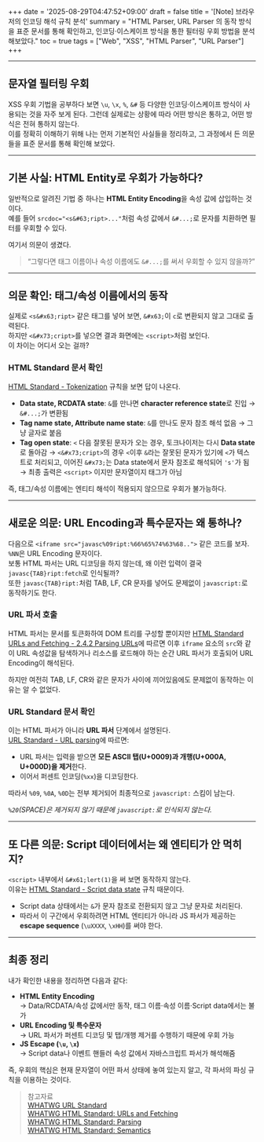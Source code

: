 +++
date = '2025-08-29T04:47:52+09:00'
draft = false
title = '[Note] 브라우저의 인코딩 해석 규칙 분석'
summary = "HTML Parser, URL Parser 의 동작 방식을 표준 문서를 통해 확인하고, 인코딩·이스케이프 방식을 통한 필터링 우회 방법을 분석해보았다."
toc = true
tags = ["Web", "XSS", "HTML Parser", "URL Parser"]
+++

---

## 문자열 필터링 우회

XSS 우회 기법을 공부하다 보면 `\u`, `\x`, `%`, `&#` 등 다양한 인코딩·이스케이프 방식이 사용되는 것을 자주 보게 된다. 그런데 실제로는 상황에 따라 어떤 방식은 통하고, 어떤 방식은 전혀 통하지 않는다.  
이를 정확히 이해하기 위해 나는 먼저 기본적인 사실들을 정리하고, 그 과정에서 든 의문들을 표준 문서를 통해 확인해 보았다.

---

## 기본 사실: HTML Entity로 우회가 가능하다?
일반적으로 알려진 기법 중 하나는 **HTML Entity Encoding**을 속성 값에 삽입하는 것이다.  
예를 들어 `srcdoc="<s&#63;ript>..."`처럼 속성 값에서 `&#...;`로 문자를 치환하면 필터를 우회할 수 있다.  

여기서 의문이 생겼다.  
> “그렇다면 태그 이름이나 속성 이름에도 `&#...;`를 써서 우회할 수 있지 않을까?”

---

## 의문 확인: 태그/속성 이름에서의 동작
실제로 `<s&#x63;ript>` 같은 태그를 넣어 보면, `&#x63;`이 `c`로 변환되지 않고 그대로 출력된다.  
하지만 `<&#x73;cript>`를 넣으면 결과 화면에는 `<script>`처럼 보인다.  
이 차이는 어디서 오는 걸까?

### HTML Standard 문서 확인
[HTML Standard - Tokenization](https://html.spec.whatwg.org/multipage/parsing.html#tokenization) 규칙을 보면 답이 나온다.
- **Data state, RCDATA state**: `&`를 만나면 **character reference state**로 진입 → `&#...;`가 변환됨  
- **Tag name state, Attribute name state**: `&`를 만나도 문자 참조 해석 없음 → 그냥 글자로 붙음  
- **Tag open state**: `<` 다음 잘못된 문자가 오는 경우, 토크나이저는 다시 **Data state**로 돌아감 → `<&#x73;cript>`의 경우 `<`이후 `&`라는 잘못된 문자가 있기에 `<`가 텍스트로 처리되고, 이어진 `&#x73;`는 Data state에서 문자 참조로 해석되어 `'s'`가 됨 → 최종 출력은 `<script>` 이지만 문자열이지 태그가 아님

즉, 태그/속성 이름에는 엔티티 해석이 적용되지 않으므로 우회가 불가능하다.

---

## 새로운 의문: URL Encoding과 특수문자는 왜 통하나?
다음으로 `<iframe src="javasc%09ript:%66%65%74%63%68..">` 같은 코드를 보자. `%NN`은 URL Encoding 문자이다.  
보통 HTML 파서는 URL 디코딩을 하지 않는데, 왜 이런 입력이 결국 `javasc{TAB}ript:fetch`로 인식될까?  
또한 `javasc{TAB}ript:`처럼 TAB, LF, CR 문자를 넣어도 문제없이 `javascript:`로 동작하기도 한다.

### URL 파서 호출
HTML 파서는 문서를 토큰화하여 DOM 트리를 구성할 뿐이지만 [HTML Standard URLs and Fetching - 2.4.2 Parsing URLs](https://html.spec.whatwg.org/multipage/urls-and-fetching.html#resolving-urls)에 따르면 이후 `iframe` 요소의 `src`와 같이 URL 속성값을 탐색하거나 리소스를 로드해야 하는 순간 URL 파서가 호출되어 URL Encoding이 해석된다.

하지만 여전히 TAB, LF, CR와 같은 문자가 사이에 끼어있음에도 문제없이 동작하는 이유는 알 수 없었다.

### URL Standard 문서 확인
이는 HTML 파서가 아니라 **URL 파서** 단계에서 설명된다.  
[URL Standard - URL parsing](https://url.spec.whatwg.org/#url-parsing)에 따르면:
- URL 파서는 입력을 받으면 **모든 ASCII 탭(U+0009)과 개행(U+000A, U+000D)을 제거**한다.  
- 이어서 퍼센트 인코딩(`%xx`)을 디코딩한다.

따라서 `%09`, `%0A`, `%0D`는 전부 제거되어 최종적으로 `javascript:` 스킴이 남는다.

*`%20`(SPACE)은 제거되지 않기 때문에 `javascript:`로 인식되지 않는다.*

---

## 또 다른 의문: Script 데이터에서는 왜 엔티티가 안 먹히지?
`<script>` 내부에서 `&#x61;lert(1)`을 써 보면 동작하지 않는다.  
이유는 [HTML Standard - Script data state](https://html.spec.whatwg.org/multipage/parsing.html#script-data-state) 규칙 때문이다.
- Script data 상태에서는 `&`가 문자 참조로 전환되지 않고 그냥 문자로 처리된다.  
- 따라서 이 구간에서 우회하려면 HTML 엔티티가 아니라 JS 파서가 제공하는 **escape sequence** (`\uXXXX`, `\xHH`)를 써야 한다.

---

## 최종 정리
내가 확인한 내용을 정리하면 다음과 같다:

- **HTML Entity Encoding**  
  → Data/RCDATA/속성 값에서만 동작, 태그 이름·속성 이름·Script data에서는 불가
- **URL Encoding 및 특수문자**  
  → URL 파서가 퍼센트 디코딩 및 탭/개행 제거를 수행하기 때문에 우회 가능
- **JS Escape (`\u`, `\x`)**  
  → Script data나 이벤트 핸들러 속성 값에서 자바스크립트 파서가 해석해줌

즉, 우회의 핵심은 현재 문자열이 어떤 파서 상태에 놓여 있는지 알고, 각 파서의 파싱 규칙을 이용하는 것이다.

>참고자료  
>[WHATWG URL Standard](https://url.spec.whatwg.org/)  
>[WHATWG HTML Standard: URLs and Fetching](https://html.spec.whatwg.org/multipage/urls-and-fetching.html)  
>[WHATWG HTML Standard: Parsing](https://html.spec.whatwg.org/multipage/parsing.html)  
[WHATWG HTML Standard: Semantics](https://html.spec.whatwg.org/dev/semantics.html)